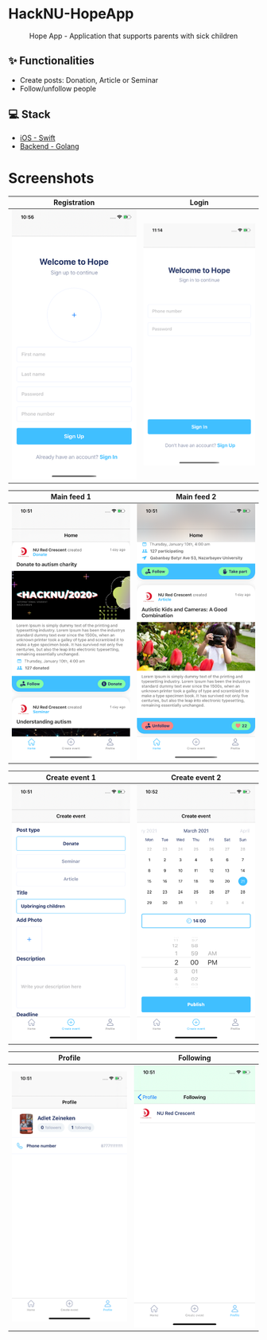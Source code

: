 # HackNU-HopeApp
<div align="center">
  Hope App - Application that supports parents with sick children 
</div>


## ✨ Functionalities

- Create posts: Donation, Article or Seminar
- Follow/unfollow people

## 💻 Stack

- [iOS - Swift](https://github.com/justadlet/HackNU-HopeApp)
- [Backend - Golang](https://github.com/justadlet/HackNU-HopeApp) 

# Screenshots
Registration | Login
:-------------------------:|:-------------------------:
![](https://github.com/justadlet/HackNU-HopeApp/blob/main/Hope0.png?raw=true)  |  ![](https://github.com/justadlet/HackNU-HopeApp/blob/main/Hope7.png?raw=true)

Main feed 1 | Main feed 2
:-------------------------:|:-------------------------:
![](https://github.com/justadlet/HackNU-HopeApp/blob/main/Hope6.png?raw=true)  |  ![](https://github.com/justadlet/HackNU-HopeApp/blob/main/Hope5.png?raw=true)

Create event 1 | Create event 2
:-------------------------:|:-------------------------:
![](https://github.com/justadlet/HackNU-HopeApp/blob/main/Hope2.png?raw=true)  |  ![](https://github.com/justadlet/HackNU-HopeApp/blob/main/Hope1.png?raw=true)

Profile | Following
:-------------------------:|:-------------------------:
![](https://github.com/justadlet/HackNU-HopeApp/blob/main/Hope4.png?raw=true)  |  ![](https://github.com/justadlet/HackNU-HopeApp/blob/main/Hope3.png?raw=true)
